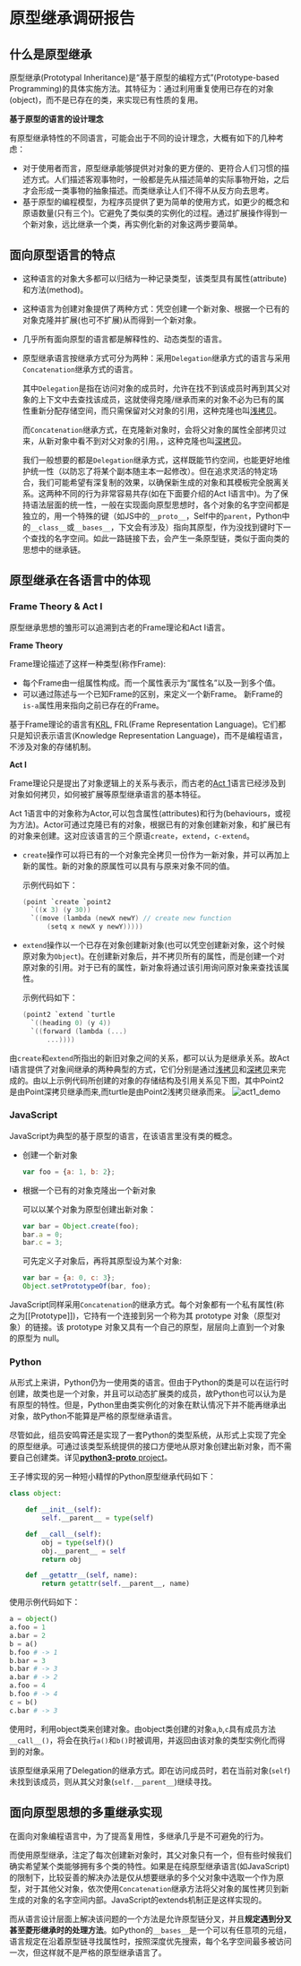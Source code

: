 # 原型继承调研报告



## 什么是原型继承
原型继承(Prototypal Inheritance)是“基于原型的编程方式”(Prototype-based Programming)的具体实施方法。其特征为：通过利用重复使用已存在的对象(object)，而不是已存在的类，来实现已有性质的复用。

**基于原型的语言的设计理念**

有原型继承特性的不同语言，可能会出于不同的设计理念，大概有如下的几种考虑：

- 对于使用者而言，原型继承能够提供对对象的更方便的、更符合人们习惯的描述方式。人们描述客观事物时，一般都是先从描述简单的实际事物开始，之后才会形成一类事物的抽象描述。而类继承让人们不得不从反方向去思考。
- 基于原型的编程模型，为程序员提供了更为简单的使用方式，如更少的概念和原语数量(只有三个)。它避免了类似类的实例化的过程。通过扩展操作得到一个新对象，远比继承一个类，再实例化新的对象这两步要简单。

## 面向原型语言的特点
- 这种语言的对象大多都可以归结为一种记录类型，该类型具有属性(attribute)和方法(method)。

- 这种语言为创建对象提供了两种方式：凭空创建一个新对象、根据一个已有的对象克隆并扩展(也可不扩展)从而得到一个新对象。

- 几乎所有面向原型的语言都是解释性的、动态类型的语言。

- 原型继承语言按继承方式可分为两种：采用`Delegation`继承方式的语言与采用`Concatenation`继承方式的语言。

  其中`Delegation`是指在访问对象的成员时，允许在找不到该成员时再到其父对象的上下文中去查找该成员，这就使得克隆/继承而来的对象不必为已有的属性重新分配存储空间，而只需保留对父对象的引用，这种克隆也叫[浅拷贝](https://en.wikipedia.org/wiki/Object_copying#Shallow_copy)。

  而`Concatenation`继承方式，在克隆新对象时，会将父对象的属性全部拷贝过来，从新对象中看不到对父对象的引用。，这种克隆也叫[深拷贝](https://en.wikipedia.org/wiki/Object_copying#Deep_copy)。

  我们一般想要的都是`Delegation`继承方式，这样既能节约空间，也能更好地维护统一性（以防忘了将某个副本随主本一起修改）。但在追求灵活的特定场合，我们可能希望有深复制的效果，以确保新生成的对象和其模板完全脱离关系。这两种不同的行为非常容易共存(如在下面要介绍的Act I语言中)。为了保持语法层面的统一性，一般在实现面向原型思想时，各个对象的名字空间都是独立的，用一个特殊的键（如JS中的`__proto__`，Self中的`parent`，Python中的`__class__`或`__bases__`，下文会有涉及）指向其原型，作为没找到键时下一个查找的名字空间。如此一路链接下去，会产生一条原型链，类似于面向类的思想中的继承链。


## 原型继承在各语言中的体现

### Frame Theory & Act I
原型继承思想的雏形可以追溯到古老的Frame理论和Act I语言。

**Frame Theory**

Frame理论描述了这样一种类型(称作Frame):
- 每个Frame由一组属性构成。而一个属性表示为“属性名”以及一到多个值。
- 可以通过陈述与一个已知Frame的区别，来定义一个新Frame。
    新Frame的`is-a`属性用来指向之前已存在的Frame。

基于Frame理论的语言有[KRL](https://en.wikipedia.org/wiki/KRL_(programming_language)), FRL(Frame Representation Language)。它们都只是知识表示语言(Knowledge Representation Language)，而不是编程语言，不涉及对象的存储机制。

**Act I**

Frame理论只是提出了对象逻辑上的关系与表示，而古老的[Act 1](www.ai.sri.com/~cypress/tucson/node7.html)语言已经涉及到对象如何拷贝，如何被扩展等原型继承语言的基本特征。

  Act 1语言中的对象称为Actor,可以包含属性(attributes)和行为(behaviours，或视为方法)。Actor可通过克隆已有的对象，根据已有的对象创建新对象，和扩展已有的对象来创建。这对应该语言的三个原语`create`，`extend`，`c-extend`。

  - `create`操作可以将已有的一个对象完全拷贝一份作为一新对象，并可以再加上新的属性。新的对象的原属性可以具有与原来对象不同的值。

    示例代码如下：
    ```c
    (point `create `point2
      `((x 3) (y 30))
      `((move (lambda (newX newY) // create new function
          (setq x newX y newY)))))
    ```

  - `extend`操作以一个已存在对象创建新对象(也可以凭空创建新对象，这个时候原对象为`Object`)。在创建新对象后，并不拷贝所有的属性，而是创建一个对原对象的引用。对于已有的属性，新对象将通过该引用询问原对象来查找该属性。
  
    示例代码如下：
    ```c
    (point2 `extend `turtle
      `((heading 0) (y 4))
      `((forward (lambda (...)
          ...))))
    ```

  由`create`和`extend`所指出的新旧对象之间的关系，都可以认为是继承关系。故Act I语言提供了对象间继承的两种典型的方式，它们分别是通过[浅拷贝](https://en.wikipedia.org/wiki/Object_copying#Shallow_copy)和[深拷贝](https://en.wikipedia.org/wiki/Object_copying#Deep_copy)来完成的。由以上示例代码所创建的对象的存储结构及引用关系见下图，其中Point2是由Point深拷贝继承而来,而turtle是由Point2浅拷贝继承而来。
  ![act1_demo](act1_language.png)

### JavaScript
JavaScript为典型的基于原型的语言，在该语言里没有类的概念。

- 创建一个新对象
  ```javascript
  var foo = {a: 1, b: 2};
  ```
- 根据一个已有的对象克隆出一个新对象

  可以以某个对象为原型创建出新对象：
  ```javascript
  var bar = Object.create(foo);
  bar.a = 0;
  bar.c = 3;
  ```

  可先定义子对象后，再将其原型设为某个对象:
  ```javascript
  var bar = {a: 0, c: 3};
  Object.setPrototypeOf(bar, foo);
  ```
JavaScript同样采用`Concatenation`的继承方式。每个对象都有一个私有属性(称之为[[Prototype]])，它持有一个连接到另一个称为其 prototype 对象（原型对象）的链接。该 prototype 对象又具有一个自己的原型，层层向上直到一个对象的原型为 null。
### Python
从形式上来讲，Python仍为一使用类的语言。但由于Python的类是可以在运行时创建，故类也是一个对象，并且可以动态扩展类的成员，故Python也可以认为是有原型的特性。但是，Python里由类实例化的对象在默认情况下并不能再继承出对象，故Python不能算是严格的原型继承语言。

尽管如此，组员安鸣霄还是实现了一套Python的类型系统，从形式上实现了完全的原型继承。可通过该类型系统提供的接口方便地从原对象创建出新对象，而不需要自己创建类。详见[**python3-proto** project](https://github.com/compiler-teamwork-group09/python3-proto)。

王子博实现的另一种短小精悍的Python原型继承代码如下：
```python
class object:

	def __init__(self):
		self.__parent__ = type(self)

	def __call__(self):
		obj = type(self)()
		obj.__parent__ = self
		return obj

	def __getattr__(self, name):
		return getattr(self.__parent__, name)

```

使用示例代码如下：
```python
a = object()
a.foo = 1
a.bar = 2
b = a()
b.foo # -> 1
b.bar = 3
b.bar # -> 3
a.bar # -> 2
a.foo = 4
b.foo # -> 4
c = b()
c.bar # -> 3
```
使用时，利用object类来创建对象。由object类创建的对象`a`,`b`,`c`具有成员方法`__call__()`，将会在执行`a()`和`b()`时被调用，并返回由该对象的类型实例化而得到的对象。

该原型继承采用了Delegation的继承方式。即在访问成员时，若在当前对象(`self`)未找到该成员，则从其父对象(`self.__parent__`)继续寻找。

## 面向原型思想的多重继承实现

在面向对象编程语言中，为了提高复用性，多继承几乎是不可避免的行为。

<!--例如，当我们分别定义表示整数、列表、集合这三种类时，会发现不同的类需要不同的特性。我们会将这些特性均以接口的方式呈现，比如Int类会具有可比较、可相加这两个接口，而List类会具有元素可比较、元素可相加、可插入元素这三个接口，Set类会具有可相加、可插入元素这两个接口。故当一个类具有多个特性时，需要该类继承这多个接口类。故多继承是不可避免的。

而多继承所带来的典型问题如图所示：
![diamond_inheritane](diamond_inheritance.png)
即同一个父类A内的成员`var`在子类D内出现了多次，同时B类和C类中都复写了该成员。当出现`D.var`时，编译器将不知道应该调用B类中的`var`还是C类中的`var`。

此问题的解决办法有多种。其中一种方法是：在子类里不直接拷贝父类的成员，而只是保留对父类的引用。
-->
而使用原型继承，注定了每次创建新对象时，其父对象只有一个，但有些时候我们确实希望某个类能够拥有多个类的特性。如果是在纯原型继承语言(如JavaScript)的限制下，比较妥善的解决办法是仅从想要继承的多个父对象中选取一个作为原型，对于其他父对象，依次使用`Concatenation`继承方法将父对象的属性拷贝到新生成的对象的名字空间内部。JavaScript的extends机制正是这样实现的。

而从语言设计层面上解决该问题的一个方法是允许原型链分叉，并且**规定遇到分叉甚至菱形继承时的处理方法**。如Python的`__bases__`是一个可以有任意项的元组，语言规定在沿着原型链寻找属性时，按照深度优先搜索，每个名字空间最多被访问一次，但这样就不是严格的原型继承语言了。


<!---

在构建更大、更复杂、可复用需求更强烈的软件时，封装和隐藏是必不可少的。换句话说，要对程序组件的构成和行为予以约束，以利于软件各部分的解耦和复用。在高级语言中，多是通过面向对象的概念来达到这个目的。



比如在某种图形界面桌面程序中，各个界面元素（如各个图标、按钮等不同类型）都是由对应的不同类实例化而来的。而即使是不同类型的组件，也需要相同和不同。都能响应“鼠标点击”事件，这是它们所共享的**接口**，但它们对这个接口的实现是不同的。对于桌面上的所有图标，它们可能会有完全相同的内部数据结构，以及完全相同的“鼠标点击”接口实现，它们是同一种**类型**。如果这个程序要新增一种特殊的文件夹图标，它和原来的普通图标行为相似（都有同样的排版逻辑、都要显示一个小图案），但具体行为上又有所区别。最方便的方法是**复用**原来的普通图标的部分代码，减少重复劳动并确保多数行为一致。各种高级编程语言中的思想无非是为了对上述情况进行建模。



在面向类的思想中，接口可以通过一个虚拟基类来单独声明，这种情况下要实现接口就需要进行一次继承，也可以直接在某个类的方法中体现出来。接口的实现属于类，既可以通过将类实例化为对象来复用接口的实现（所有产生出来的对象都共享了同一套接口实现），也可以通过从父类继承出子类来对接口的实现加以修改地复用。

这种思路将各种不同的概念混合在一起处理，有时会产生一些混乱——首先，它不区分接口和类型，而是一律用“类”来表示，因此如果想继承一个类型的同时实现一种新的接口，就必须进行多重继承，此时两种不同的概念在语法层面看起来是相同的。其次，父类的代码通过继承变成子类的代码，又通过实例化变成真正的对象的代码，这两个相似的过程在语法层面看起来又截然不同。因此，想要直接使用面向类的思想是比较困难和反直觉的，需要按照一定的设计模式来活用其“类”的概念才能方便。

我个人认为函数式思想和面向原型思想似乎恰好体现了改善上述问题的两个方向。前者是明确地分离了接口和类型的概念，精确地建立了模型。后者则是模糊了类型和实例的界限，又用鸭子类型弱化了接口。

在面向原型思想中，一切皆为对象，不需要“类”的概念。对象就是一个键-值对集（JS的明明是个字典的object、Self的slots、Python的`__dict__`），其中键是符合特定规则的字符串，而值是其他的对象。语言本身没有显式的接口概念，特定的键就是约定俗成的接口。对代码的复用通过克隆对象来实现，也就是说一个对象在直接使用时，可以看作是面向类的思想中的“实例”，而用来克隆以创建新对象时，忽然又可以看作面向类的思想中的“类”了。如果它克隆出来的对象再次克隆以创建新对象，它此时看起来，则像一个父类在通过继承产生子类一样，将自己的代码传递给克隆体。这样的设计不再奇怪地区分“类”和“实例”，更加自然、灵活（当然也因类型不严格而更加危险），适合特定场景中快速开发程序。

还有一个值得一提的重点，就是代码在从一个地方传递到另一个地方时，“深复制”和“浅复制”是有区别的。我们一般想要的都是浅复制，即并不真正拷贝代码，而是新生成的对象的名字空间中如果缺失某条目，就去其模板（所属的类或父类）中找。这样既能节约空间，也能更好地维护统一性（以防忘了将某个副本随主本一起修改）。但在追求灵活的特定场合，我们可能希望有深复制的效果，以确保新生成的对象和其模板完全脱离关系。这两种不同的行为非常容易共存。为了保持语法层面的统一性，一般在实现面向原型思想时，各个对象的名字空间都是独立的，用一个特殊的键（如JS中的`__proto__`，Self中的`parent`，Python中的`__class__`或`__bases__`）指向其原型，作为没找到键时下一个查找的名字空间。如此一路链接下去，会产生一条原型链，类似于面向类的思想中的继承链。

那么，面向原型思想怎样实现多重继承呢？毕竟总有一些时候我们希望混合两个已有的模板。一般有两种解决这个问题的方法，一种是允许原型链分叉，并且规定遇到分叉甚至菱形继承时的处理方法。如Python的`__bases__`是一个可以有任意项的元组，语言规定在沿着原型链寻找属性时，按照深度优先搜索，每个名字空间最多被访问一次。另一种是不许原型链分叉，这样非常简单，如JS的`__proto__`直接指向原型，没有分叉的可能性。在这种情况下，多重继承只能取其中一个模板作为原型，其他模板要用上述“深复制”的方法直接拷贝到新生成的对象的名字空间内部。JS的extends机制正是这样实现的。

## 参考资料
https://www.w3schools.com/js/js_object_prototypes.asp
-->
